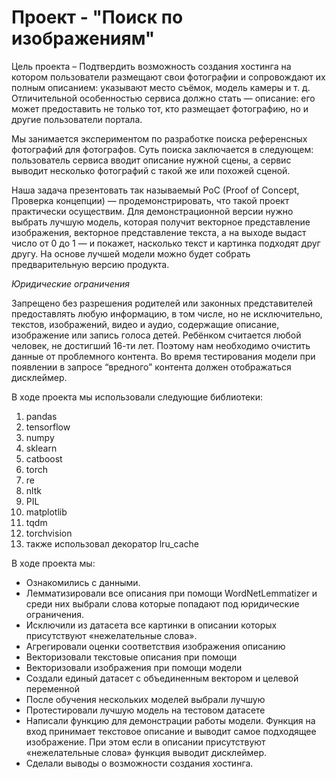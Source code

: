 # Проект - "Поиск по изображениям"
  Цель проекта – Подтвердить возможность создания хостинга на котором пользователи размещают свои фотографии и сопровождают их полным описанием: указывают место съёмок, модель камеры и т. д. Отличительной
особенностью сервиса должно стать — описание: его может предоставить не только тот, кто размещает фотографию, но и другие пользователи портала. 
  
  Мы занимается экспериментом по разработке поиска референсных фотографий для фотографов. Суть поиска заключается в следующем: пользователь сервиса вводит описание нужной сцены, а сервис выводит несколько фотографий с такой же или похожей сценой.
  
  Наша задача презентовать так называемый PoC (Proof of Concept, Проверка концепции) — продемонстрировать, что такой проект практически осуществим. Для демонстрационной версии нужно выбрать лучшую  модель, которая получит векторное представление изображения, векторное представление текста, а на выходе выдаст число от 0 до 1 — и покажет, насколько текст и картинка подходят друг другу. На основе лучшей модели можно будет собрать предварительную версию продукта.

*Юридические ограничения* 
  
  Запрещено без разрешения родителей или законных представителей предоставлять любую информацию, в том числе, но не исключительно, текстов, изображений, видео и аудио, содержащие описание, изображение или запись голоса детей. Ребёнком считается любой человек, не достигший 16-ти лет. 
Поэтому нам необходимо очистить данные от проблемного контента. Во время тестирования модели при появлении в запросе “вредного” контента должен отображаться дисклеймер.

В ходе проекта мы использовали следующие библиотеки:
1. pandas
2. tensorflow
3. numpy
4. sklearn
5. catboost
6. torch
7. re
8. nltk
9. PIL
10. matplotlib
11. tqdm
12. torchvision
13. также использовал декоратор lru_cache


В ходе проекта мы:
- Ознакомились с данными.
-	Лемматизировали все описания при помощи WordNetLemmatizer и среди них выбрали слова которые попадают под юридические ограничения.
-	Исключили из датасета все картинки в описании которых присутствуют «нежелательные слова».
-	Агрегировали оценки соответствия изображения описанию
-	Векторизовали текстовые описания при помощи 
-	Векторизовали изображения при помощи модели 
-	Создали единый датасет с объединенным вектором и целевой переменной
-	После обучения нескольких моделей выбрали лучшую
-	Протестировали лучшую модель на тестовом датасете
-	Написали функцию для демонстрации работы модели. Функция на вход принимает текстовое описание и выводит самое подходящее изображение. При этом если в описании присутствуют «нежелательные слова» функция выводит дисклеймер.
-	Сделали выводы о возможности создания хостинга.


